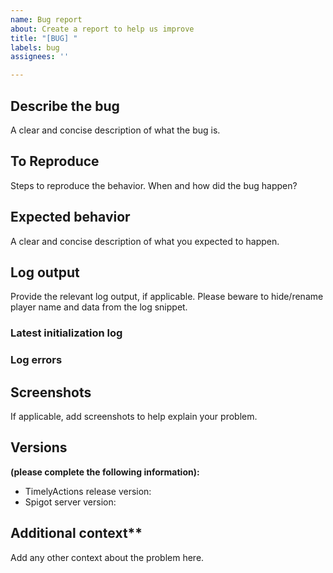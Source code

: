 ```yaml
---
name: Bug report
about: Create a report to help us improve
title: "[BUG] "
labels: bug
assignees: ''

---
```


## Describe the bug
A clear and concise description of what the bug is.

## To Reproduce
Steps to reproduce the behavior. When and how did the bug happen?

## Expected behavior
A clear and concise description of what you expected to happen.

## Log output
Provide the relevant log output, if applicable. Please beware to hide/rename player name and data from the log snippet.

### Latest initialization log

### Log errors

## Screenshots
If applicable, add screenshots to help explain your problem.

## Versions
**(please complete the following information):**
 - TimelyActions release version:
 - Spigot server version:

## Additional context**
Add any other context about the problem here.
